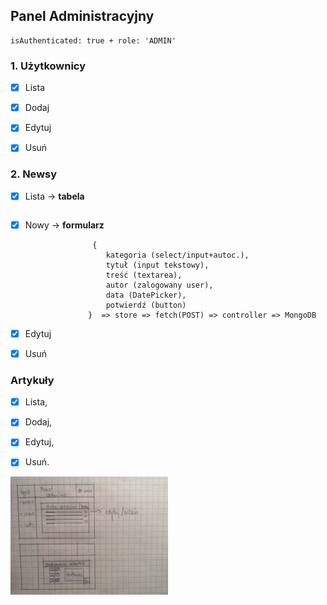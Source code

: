 ## Panel Administracyjny

    isAuthenticated: true + role: 'ADMIN'

### 1. Użytkownicy

-   [x] Lista

-   [x] Dodaj

-   [x] Edytuj

-   [x] Usuń

### 2. Newsy

-   [x] Lista -> **tabela**

    ```

    ```

-   [x] Nowy -> **formularz**

        			 {
        				kategoria (select/input+autoc.),
        				tytuł (input tekstowy),
        				treść (textarea),
        				autor (zalogowany user),
        				data (DatePicker),
        				potwierdź (button)
        			}  => store => fetch(POST) => controller => MongoDB

-   [x] Edytuj

-   [x] Usuń

### Artykuły

-   [x] Lista,

-   [x] Dodaj,

-   [x] Edytuj,

-   [x] Usuń.

<img src="./drafts/admin-panel-structure.jpg" width="50%" title="Struktura Panelu Administracyjnego" />
